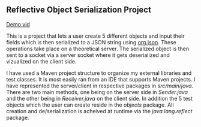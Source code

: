 
## Reflective Object Serialization Project

[Demo vid](https://drive.google.com/file/d/1dMy9y4_NcssSt6rjaxNv1t4xy7GpSj2X/view?usp=sharing)

This is a project that lets a user create 5 different objects and input their fields which is then 
serialized to a JSON string using [org.json](https://github.com/stleary/JSON-java). These operations take place on a theoretical server. The serialized
object is then sent to a socket via a server socket where it gets deserialized and vizualized 
on the client side. 

I have used a Maven project structure to organize my external libraries and test classes. It is most
easily ran from an IDE that supports Maven projects. I have represented the server/client in respective
packages in _src/main/java_. There are two main methods, one being on the server side in _Sender.java_ and the 
other being in _Receiver.java_ on the client side. In addition the 5 test objects which the user can create
reside in the _objects_ package. All creation and de/serialization is acheived at runtime via the _java.lang.reflect_
package.
